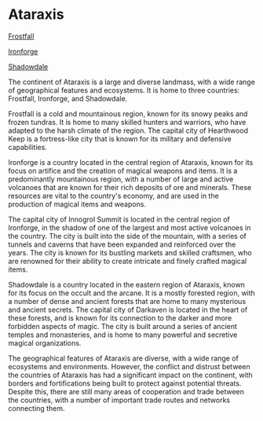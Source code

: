 # Ataraxis

[Frostfall](Frostfall%2071c5fde46eef4446a87f9a93f7160e83.md)

[Ironforge](Ironforge%201d269774c64b4fd5855026856e48570c.md)

[Shadowdale](Shadowdale%2026dfbbbcabb4425ea04420e12590596e.md)

The continent of Ataraxis is a large and diverse landmass, with a wide range of geographical features and ecosystems. It is home to three countries: Frostfall, Ironforge, and Shadowdale.

Frostfall is a cold and mountainous region, known for its snowy peaks and frozen tundras. It is home to many skilled hunters and warriors, who have adapted to the harsh climate of the region. The capital city of Hearthwood Keep is a fortress-like city that is known for its military and defensive capabilities.

Ironforge is a country located in the central region of Ataraxis, known for its focus on artifice and the creation of magical weapons and items. It is a predominantly mountainous region, with a number of large and active volcanoes that are known for their rich deposits of ore and minerals. These resources are vital to the country's economy, and are used in the production of magical items and weapons.

The capital city of Innogrol Summit is located in the central region of Ironforge, in the shadow of one of the largest and most active volcanoes in the country. The city is built into the side of the mountain, with a series of tunnels and caverns that have been expanded and reinforced over the years. The city is known for its bustling markets and skilled craftsmen, who are renowned for their ability to create intricate and finely crafted magical items.

Shadowdale is a country located in the eastern region of Ataraxis, known for its focus on the occult and the arcane. It is a mostly forested region, with a number of dense and ancient forests that are home to many mysterious and ancient secrets. The capital city of Darkaven is located in the heart of these forests, and is known for its connection to the darker and more forbidden aspects of magic. The city is built around a series of ancient temples and monasteries, and is home to many powerful and secretive magical organizations.

The geographical features of Ataraxis are diverse, with a wide range of ecosystems and environments. However, the conflict and distrust between the countries of Ataraxis has had a significant impact on the continent, with borders and fortifications being built to protect against potential threats. Despite this, there are still many areas of cooperation and trade between the countries, with a number of important trade routes and networks connecting them.